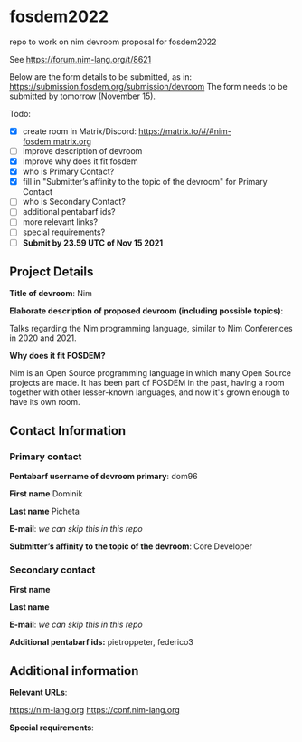 # fosdem2022

repo to work on nim devroom proposal for fosdem2022

See https://forum.nim-lang.org/t/8621

Below are the form details to be submitted, as in: https://submission.fosdem.org/submission/devroom
The form needs to be submitted by tomorrow (November 15).

Todo:

- [x] create room in Matrix/Discord: https://matrix.to/#/#nim-fosdem:matrix.org
- [ ] improve description of devroom
- [x] improve why does it fit fosdem
- [x] who is Primary Contact?
- [x] fill in "Submitter’s affinity to the topic of the devroom" for Primary Contact
- [ ] who is Secondary Contact?
- [ ] additional pentabarf ids?
- [ ] more relevant links?
- [ ] special requirements?
- [ ] **Submit by 23.59 UTC of Nov 15 2021**

## Project Details

**Title of devroom**: Nim

**Elaborate description of proposed devroom (including possible topics)**:

Talks regarding the Nim programming language, similar to Nim Conferences in 2020 and 2021.

**Why does it fit FOSDEM?**

Nim is an Open Source programming language in which many Open Source projects are made. It has been part of FOSDEM in the past, having a room together with other lesser-known languages, and now it's grown enough to have its own room.

## Contact Information

### Primary contact

**Pentabarf username of devroom primary**: dom96

**First name** Dominik

**Last name** Picheta

**E-mail**: *we can skip this in this repo*

**Submitter’s affinity to the topic of the devroom**: Core Developer

### Secondary contact

**First name**

**Last name**

**E-mail**: *we can skip this in this repo*

**Additional pentabarf ids:** pietroppeter, federico3

## Additional information

**Relevant URLs**:

https://nim-lang.org
https://conf.nim-lang.org

**Special requirements**:

